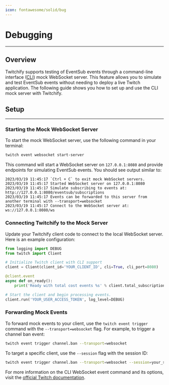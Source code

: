 ```yaml
---
icon: fontawesome/solid/bug
---
```


# Debugging
___

## Overview

Twitchify supports testing of EventSub events through a command-line interface ([CLI](https://dev.twitch.tv/docs/cli/))
mock WebSocket server. This feature allows you to simulate and test EventSub events without needing to deploy a
live Twitch application. The following guide shows you how to set up and use the CLI mock server with Twitchify.

## Setup
___

### Starting the Mock WebSocket Server

To start the mock WebSocket server, use the following command in your terminal:

```bash
twitch event websocket start-server
```

This command will start a WebSocket server on `127.0.0.1:8080` and provide endpoints for simulating EventSub events.
You should see output similar to:

```
2023/03/19 11:45:17 `Ctrl + C` to exit mock WebSocket servers.
2023/03/19 11:45:17 Started WebSocket server on 127.0.0.1:8080
2023/03/19 11:45:17 Simulate subscribing to events at: http://127.0.0.1:8080/eventsub/subscriptions
2023/03/19 11:45:17 Events can be forwarded to this server from another terminal with --transport=websocket
2023/03/19 11:45:17 Connect to the WebSocket server at: ws://127.0.0.1:8080/ws
```

### Connecting Twitchify to the Mock Server

Update your Twitchify client code to connect to the local WebSocket server. Here is an example configuration:

```python
from logging import DEBUG
from twitch import Client

# Initialize Twitch client with CLI support
client = Client(client_id='YOUR_CLIENT_ID', cli=True, cli_port=8080)

@client.event
async def on_ready():
    print('Ready with total cost events %s' % client.total_subscription_cost)

# Start the client and begin processing events.
client.run('YOUR_USER_ACCESS_TOKEN', log_level=DEBUG)
```

### Forwarding Mock Events

To forward mock events to your client, use the `twitch event trigger` command with the `--transport=websocket` flag. For example, to trigger a channel ban event:

```bash
twitch event trigger channel.ban --transport=websocket
```

To target a specific client, use the `--session` flag with the session ID:

```bash
twitch event trigger channel.ban --transport=websocket --session=your_session_id
```

For more information on the CLI WebSocket event command and its options, visit the [official Twitch documentation](https://dev.twitch.tv/docs/cli/websocket-event-command/).
